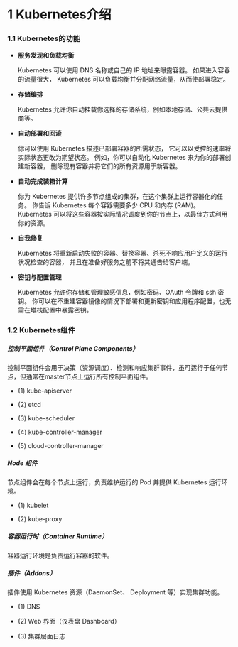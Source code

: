 # 1 Kubernetes介绍

### 1.1 Kubernetes的功能

- **服务发现和负载均衡**
  
  Kubernetes 可以使用 DNS 名称或自己的 IP 地址来曝露容器。 如果进入容器的流量很大， Kubernetes 可以负载均衡并分配网络流量，从而使部署稳定。

- **存储编排**
  
  Kubernetes 允许你自动挂载你选择的存储系统，例如本地存储、公共云提供商等。

- **自动部署和回滚**
  
  你可以使用 Kubernetes 描述已部署容器的所需状态， 它可以以受控的速率将实际状态更改为期望状态。 例如，你可以自动化 Kubernetes 来为你的部署创建新容器， 删除现有容器并将它们的所有资源用于新容器。

- **自动完成装箱计算**
  
  你为 Kubernetes 提供许多节点组成的集群，在这个集群上运行容器化的任务。 你告诉 Kubernetes 每个容器需要多少 CPU 和内存 (RAM)。 Kubernetes 可以将这些容器按实际情况调度到你的节点上，以最佳方式利用你的资源。

- **自我修复**
  
  Kubernetes 将重新启动失败的容器、替换容器、杀死不响应用户定义的运行状况检查的容器， 并且在准备好服务之前不将其通告给客户端。

- **密钥与配置管理**
  
  Kubernetes 允许你存储和管理敏感信息，例如密码、OAuth 令牌和 ssh 密钥。 你可以在不重建容器镜像的情况下部署和更新密钥和应用程序配置，也无需在堆栈配置中暴露密钥。

### 1.2 Kubernetes组件

##### 控制平面组件（Control Plane Components）

控制平面组件会用于决策（资源调度）、检测和响应集群事件，虽可运行于任何节点，但通常在master节点上运行所有控制平面组件。 

- (1) kube-apiserver

- (2) etcd

- (3) kube-scheduler

- (4) kube-controller-manager

- (5) cloud-controller-manager

##### Node 组件

节点组件会在每个节点上运行，负责维护运行的 Pod 并提供 Kubernetes 运行环境。

- (1) kubelet

- (2) kube-proxy

##### 容器运行时（Container Runtime）

容器运行环境是负责运行容器的软件。

##### 插件（Addons）

插件使用 Kubernetes 资源（DaemonSet、 Deployment 等）实现集群功能。

- (1) DNS

- (2) Web 界面（仪表盘 Dashboard）

- (3) 集群层面日志
